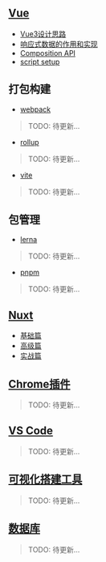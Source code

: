 <!-- vue相关 -->
## [Vue](/article/vue/README.md)
- [Vue3设计思路](/article/vue/renderer.md)
- [响应式数据的作用和实现](/article/vue/reactive.md)
- [Composition API](/article/vue/composition-api.md)
- [script setup](/article/vue/script-setup.md)

## 打包构建
<!-- webpack相关 -->
- [webpack](/article/webpack/README.md)
> TODO: 待更新...

<!-- rollup相关 -->
- [rollup](/article/rollup/README.md)
> TODO: 待更新...
> 
<!-- vite相关 -->
- [vite](/article/vite/README.md)
> TODO: 待更新...

## 包管理
<!-- lerna -->
- [lerna](/article/lerna/README.md)
> TODO: 待更新...

<!-- pnpm相关 -->
- [pnpm](/article/pnpm/README.md)
> TODO: 待更新...


## [Nuxt](/article/ssr/README.md)
- [基础篇](/article/ssr/basic/README.md)
- [高级篇](/article/ssr/advance/README.md)
- [实战篇](/article/ssr/project/README.md)


<!-- chrome相关 -->
## [Chrome插件](/article/chrome/README.md)
> TODO: 待更新...

<!-- vscode相关 -->
## [VS Code](/article/vscode/README.md)
> TODO: 待更新...

## [可视化搭建工具](/article/visual/README.md)
> TODO: 待更新...

## [数据库](/article/db/README.md)
> TODO: 待更新...


